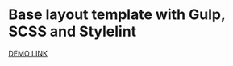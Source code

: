 # Base layout template with Gulp, SCSS and Stylelint
[DEMO LINK](https://no4kar.github.io/BandO-landing/)
